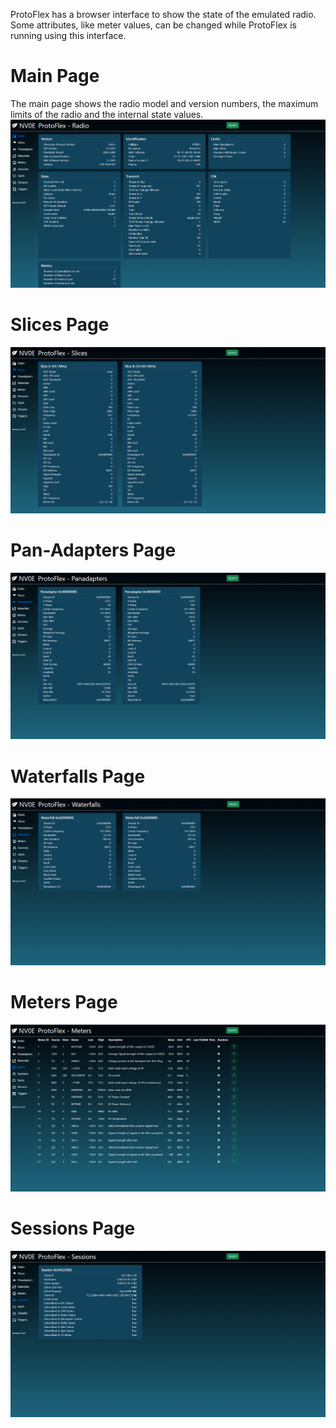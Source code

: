 ProtoFlex has a browser interface to show the state of the emulated radio. Some attributes, like meter values, can be changed while ProtoFlex is running using this interface.

# Main Page
The main page shows the radio model and version numbers, the maximum limits of the radio and the internal state values.
[![ProtoFlex Main Page](https://raw.githubusercontent.com/rimuadmin/ProtoFlex/main/images/protoflex_main.png)](https://raw.githubusercontent.com/rimuadmin/ProtoFlex/main/images/protoflex_main.png)

# Slices Page

[![ProtoFlex Slices Page](https://raw.githubusercontent.com/rimuadmin/ProtoFlex/main/images/protoflex_slices.png)](https://raw.githubusercontent.com/rimuadmin/ProtoFlex/main/images/protoflex_slices.png)

# Pan-Adapters Page

[![ProtoFlex Panadapters Page](https://raw.githubusercontent.com/rimuadmin/ProtoFlex/main/images/protoflex_pans.png)](https://raw.githubusercontent.com/rimuadmin/ProtoFlex/main/images/protoflex_pans.png)

# Waterfalls Page

[![ProtoFlex Waterfalls Page](https://raw.githubusercontent.com/rimuadmin/ProtoFlex/main/images/protoflex_waterfalls.png)](https://raw.githubusercontent.com/rimuadmin/ProtoFlex/main/images/protoflex_waterfalls.png)

# Meters Page

[![ProtoFlex Meters Page](https://raw.githubusercontent.com/rimuadmin/ProtoFlex/main/images/protoflex_meters.png)](https://raw.githubusercontent.com/rimuadmin/ProtoFlex/main/images/protoflex_meters.png)

# Sessions Page

[![ProtoFlex Sessions Page](https://raw.githubusercontent.com/rimuadmin/ProtoFlex/main/images/protoflex_sessions.png)](https://raw.githubusercontent.com/rimuadmin/ProtoFlex/main/images/protoflex_sessions.png)

